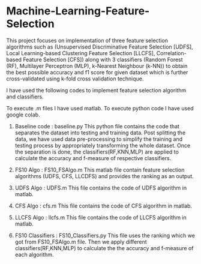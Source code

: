 # Machine-Learning-Feature-Selection
This project focuses on implementation of three feature selection algorithms such as (Unsupervised Discriminative Feature Selection [UDFS], Local Learning-based Clustering Feature Selection [LLCFS], Correlation-based Feature Selection [CFS]) along with 3 classifiers (Random Forest (RF), Multilayer Perceptron (MLP), k-Nearest Neighbour (k-NN)) to obtain the best possible accuracy and f1 score for given dataset which is further cross-validated using k-fold cross validation technique.

I have used the following codes to implement feature selection algorithm
and classifiers.

To execute .m files I have used matlab. 
To execute python code I have used google colab.

1. Baseline code : baseline.py
This python file contains the code that separates the dataset into testing and training data.
Post splitting the data, we have used data pre-processing to simplify
the training and testing process by appropriately transforming the whole dataset.
Once the separation is done, the classifiers(RF,KNN,MLP) are applied to calculate the 
accuracy and f-measure of respective classifiers.

2. FS10 Algo : FS10_FSAlgo.m
This matlab file contain feature selection algorithms (UDFS, CFS, LLCDFS) and provides the
ranking as an output. 

3. UDFS Algo : UDFS.m
This file contains the code of UDFS algorithm in matlab.

4. CFS Algo : cfs.m
This file contains the code of CFS algorithm in matlab.

5. LLCFS Algo : llcfs.m
This file contains the code of LLCFS algorithm in matlab.

6. FS10 Classifiers : FS10_Classifiers.py
This file uses the ranking which we got from FS10_FSAlgo.m file. Then we apply different
classifiers(RF,KNN,MLP) to calculate the the accuracy and f-measure of each algorithm.
